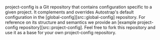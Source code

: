 project-config is a Git repository that contains configuration specific to a
given project. It complements and overrides Autostrap's default configuration
in the [global-config][src::global-config] repository. For
reference on its structure and semantics we provide an
[example project-config repository][src::project-config].
Feel free to fork this repository and use it as a base for your own
project-config repository.
